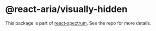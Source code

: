 # @react-aria/visually-hidden

This package is part of [react-spectrum](https://gitlab.com/watheia/spectrum). See the repo for more details.
